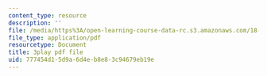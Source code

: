 ```yaml
---
content_type: resource
description: ''
file: /media/https%3A/open-learning-course-data-rc.s3.amazonaws.com/18-01sc-single-variable-calculus-fall-2010/777454d15d9a6d4eb8e83c94679eb19e_aeXp1zC6Hls.pdf
file_type: application/pdf
resourcetype: Document
title: 3play pdf file
uid: 777454d1-5d9a-6d4e-b8e8-3c94679eb19e
---
```

